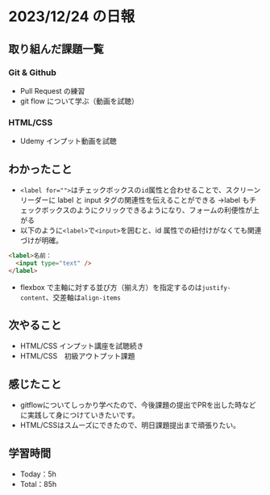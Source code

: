# 2023/12/24 の日報

## 取り組んだ課題一覧

### Git & Github

- Pull Request の練習
- git flow について学ぶ（動画を試聴）

### HTML/CSS

- Udemy インプット動画を試聴

## わかったこと

- `<label for="">`はチェックボックスの`id`属性と合わせることで、スクリーンリーダーに label と input タグの関連性を伝えることができる →label もチェックボックスのようにクリックできるようになり、フォームの利便性が上がる
- 以下のように`<label>`で`<input>`を囲むと、id 属性での紐付けがなくても関連づけが明確。

```html
<label>名前：
  <input type="text" />
</label>
```

- flexbox で主軸に対する並び方（揃え方）を指定するのは`justify-content`、交差軸は`align-items`

## 次やること

- HTML/CSS インプット講座を試聴続き
- HTML/CSS　初級アウトプット課題

## 感じたこと
- gitflowについてしっかり学べたので、今後課題の提出でPRを出した時などに実践して身につけていきたいです。
- HTML/CSSはスムーズにできたので、明日課題提出まで頑張りたい。

## 学習時間

- Today：5h
- Total：85h
